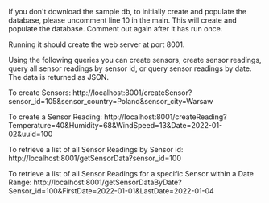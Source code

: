 
If you don't download the sample db, to initially create and populate the database, please uncomment line 10 in the main. This will create and populate the database. 
Comment out again after it has run once.

Running it should create the web server at port 8001.

Using the following queries you can create sensors, create sensor readings, query all sensor readings by sensor id, or query sensor readings by date. 
The data is returned as JSON.


To create Sensors: http://localhost:8001/createSensor?sensor_id=105&sensor_country=Poland&sensor_city=Warsaw


To create a Sensor Reading:
http://localhost:8001/createReading?Temperature=40&Humidity=68&WindSpeed=13&Date=2022-01-02&uuid=100


To retrieve a list of all Sensor Readings by Sensor id:
http://localhost:8001/getSensorData?sensor_id=100

 

To retrieve a list of all Sensor Readings for a specific Sensor within a Date Range:
http://localhost:8001/getSensorDataByDate?Sensor_id=100&FirstDate=2022-01-01&LastDate=2022-01-04
